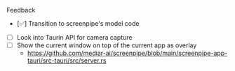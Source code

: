 Feedback
- [✅] Transition to screenpipe's model code
- [ ] Look into Taurin API for camera capture
- [ ] Show the current window on top of the current app as overlay 
	- https://github.com/mediar-ai/screenpipe/blob/main/screenpipe-app-tauri/src-tauri/src/server.rs 

[feat]: 🥳
[fix]: 🔧
[chore]: 🧹